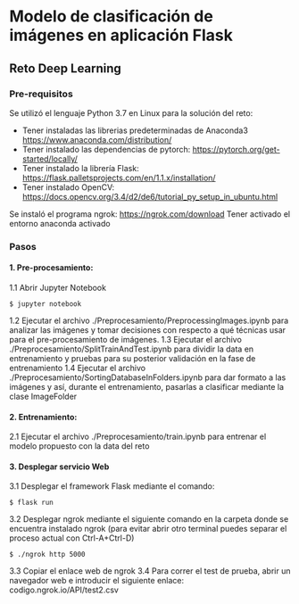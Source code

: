 # Modelo de clasificación de imágenes en aplicación Flask
## Reto Deep Learning
### Pre-requisitos
Se utilizó el lenguaje Python 3.7 en Linux para la solución del reto:
- Tener instaladas las librerias predeterminadas de Anaconda3 https://www.anaconda.com/distribution/
- Tener instalado las dependencias de pytorch: https://pytorch.org/get-started/locally/
- Tener instalado la librería Flask: https://flask.palletsprojects.com/en/1.1.x/installation/
- Tener instalado OpenCV: https://docs.opencv.org/3.4/d2/de6/tutorial_py_setup_in_ubuntu.html

Se instaló el programa ngrok: https://ngrok.com/download
Tener activado el entorno anaconda activado
### Pasos
#### 1. Pre-procesamiento:
1.1 Abrir Jupyter Notebook
```
$ jupyter notebook
```
1.2 Ejecutar el archivo ./Preprocesamiento/PreprocessingImages.ipynb para analizar las imágenes y tomar decisiones con respecto a qué técnicas usar para el pre-procesamiento de imágenes.
1.3 Ejecutar el archivo ./Preprocesamiento/SplitTrainAndTest.ipynb para dividir la data en entrenamiento y pruebas para su posterior validación en la fase de entrenamiento
1.4 Ejecutar el archivo ./Preprocesamiento/SortingDatabaseInFolders.ipynb para dar formato a las imágenes y así, durante el entrenamiento, pasarlas a clasificar mediante la clase ImageFolder

#### 2. Entrenamiento:
2.1 Ejecutar el archivo ./Preprocesamiento/train.ipynb para entrenar el modelo propuesto con la data del reto

#### 3. Desplegar servicio Web
3.1 Desplegar el framework Flask mediante el comando:
```
$ flask run
```
3.2 Desplegar ngrok mediante el siguiente comando en la carpeta donde se encuentra instalado ngrok (para evitar abrir otro terminal puedes separar el proceso actual con Ctrl-A+Ctrl-D)
```
$ ./ngrok http 5000
```
3.3 Copiar el enlace web de ngrok
3.4 Para correr el test de prueba, abrir un navegador web e introducir el siguiente enlace: codigo.ngrok.io/API/test2.csv